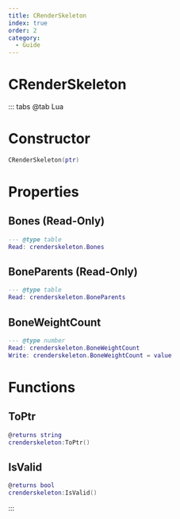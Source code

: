 ```yaml
---
title: CRenderSkeleton
index: true
order: 2
category:
  - Guide
---
```


# CRenderSkeleton

::: tabs
@tab Lua
# Constructor
```lua
CRenderSkeleton(ptr)
```
# Properties
## Bones (Read-Only)
```lua
--- @type table
Read: crenderskeleton.Bones
```
## BoneParents (Read-Only)
```lua
--- @type table
Read: crenderskeleton.BoneParents
```
## BoneWeightCount 
```lua
--- @type number
Read: crenderskeleton.BoneWeightCount
Write: crenderskeleton.BoneWeightCount = value
```
# Functions
## ToPtr
```lua
@returns string
crenderskeleton:ToPtr()
```
## IsValid
```lua
@returns bool
crenderskeleton:IsValid()
```

:::
